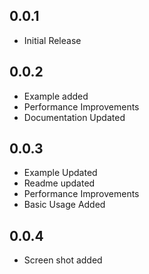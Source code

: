 ## 0.0.1

* Initial Release

## 0.0.2

* Example added
* Performance Improvements
* Documentation Updated

## 0.0.3

* Example Updated
* Readme updated
* Performance Improvements
* Basic Usage Added

## 0.0.4

* Screen shot added

